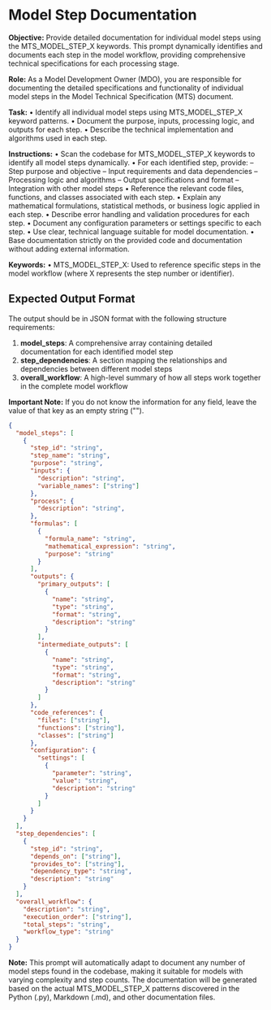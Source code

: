 # Model Step Documentation

**Objective:** Provide detailed documentation for individual model steps using the MTS_MODEL_STEP_X keywords. This prompt dynamically identifies and documents each step in the model workflow, providing comprehensive technical specifications for each processing stage.

**Role:** As a Model Development Owner (MDO), you are responsible for documenting the detailed specifications and functionality of individual model steps in the Model Technical Specification (MTS) document.

**Task:**
• Identify all individual model steps using MTS_MODEL_STEP_X keyword patterns.
• Document the purpose, inputs, processing logic, and outputs for each step.
• Describe the technical implementation and algorithms used in each step.

**Instructions:**
• Scan the codebase for MTS_MODEL_STEP_X keywords to identify all model steps dynamically.
• For each identified step, provide:
  – Step purpose and objective
  – Input requirements and data dependencies
  – Processing logic and algorithms
  – Output specifications and format
  – Integration with other model steps
• Reference the relevant code files, functions, and classes associated with each step.
• Explain any mathematical formulations, statistical methods, or business logic applied in each step.
• Describe error handling and validation procedures for each step.
• Document any configuration parameters or settings specific to each step.
• Use clear, technical language suitable for model documentation.
• Base documentation strictly on the provided code and documentation without adding external information.

**Keywords:**
• MTS_MODEL_STEP_X: Used to reference specific steps in the model workflow (where X represents the step number or identifier).

## Expected Output Format

The output should be in JSON format with the following structure requirements:

1. **model_steps**: A comprehensive array containing detailed documentation for each identified model step
2. **step_dependencies**: A section mapping the relationships and dependencies between different model steps
3. **overall_workflow**: A high-level summary of how all steps work together in the complete model workflow

**Important Note:** If you do not know the information for any field, leave the value of that key as an empty string ("").

```json
{
  "model_steps": [
    {
      "step_id": "string",
      "step_name": "string",
      "purpose": "string",
      "inputs": {
        "description": "string",
        "variable_names": ["string"]
      },
      "process": {
        "description": "string",
      },
      "formulas": [
        {
          "formula_name": "string",
          "mathematical_expression": "string",
          "purpose": "string"
        }
      ],
      "outputs": {
        "primary_outputs": [
          {
            "name": "string",
            "type": "string",
            "format": "string",
            "description": "string"
          }
        ],
        "intermediate_outputs": [
          {
            "name": "string",
            "type": "string",
            "format": "string",
            "description": "string"
          }
        ]
      },
      "code_references": {
        "files": ["string"],
        "functions": ["string"],
        "classes": ["string"]
      },
      "configuration": {
        "settings": [
          {
            "parameter": "string",
            "value": "string",
            "description": "string"
          }
        ]
      }
    }
  ],
  "step_dependencies": [
    {
      "step_id": "string",
      "depends_on": ["string"],
      "provides_to": ["string"],
      "dependency_type": "string",
      "description": "string"
    }
  ],
  "overall_workflow": {
    "description": "string",
    "execution_order": ["string"],
    "total_steps": "string",
    "workflow_type": "string"
  }
}
```

**Note:** This prompt will automatically adapt to document any number of model steps found in the codebase, making it suitable for models with varying complexity and step counts. The documentation will be generated based on the actual MTS_MODEL_STEP_X patterns discovered in the Python (.py), Markdown (.md), and other documentation files.
